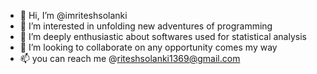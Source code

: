 - 👋 Hi, I’m @imriteshsolanki
- 👀 I’m interested in unfolding new adventures of programming
- 🌱 I’m deeply enthusiastic about softwares used for statistical analysis
- 💞️ I’m looking to collaborate on any opportunity comes my way
- 📫 you can reach me @riteshsolanki1369@gmail.com

<!---
imriteshsolanki/imriteshsolanki is a ✨ special ✨ repository because its `README.md` (this file) appears on your GitHub profile.
You can click the Preview link to take a look at your changes.
--->
